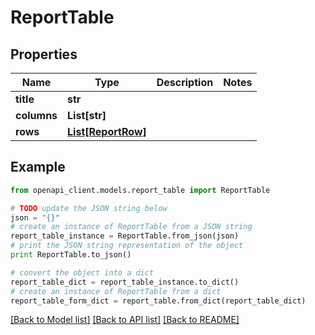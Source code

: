 # ReportTable


## Properties
Name | Type | Description | Notes
------------ | ------------- | ------------- | -------------
**title** | **str** |  | 
**columns** | **List[str]** |  | 
**rows** | [**List[ReportRow]**](ReportRow.md) |  | 

## Example

```python
from openapi_client.models.report_table import ReportTable

# TODO update the JSON string below
json = "{}"
# create an instance of ReportTable from a JSON string
report_table_instance = ReportTable.from_json(json)
# print the JSON string representation of the object
print ReportTable.to_json()

# convert the object into a dict
report_table_dict = report_table_instance.to_dict()
# create an instance of ReportTable from a dict
report_table_form_dict = report_table.from_dict(report_table_dict)
```
[[Back to Model list]](../README.md#documentation-for-models) [[Back to API list]](../README.md#documentation-for-api-endpoints) [[Back to README]](../README.md)


